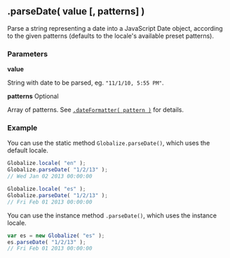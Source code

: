## .parseDate( value [, patterns] )

Parse a string representing a date into a JavaScript Date object, according to
the given patterns (defaults to the locale's available preset patterns).

### Parameters

**value**

String with date to be parsed, eg. `"11/1/10, 5:55 PM"`.

**patterns** Optional

Array of patterns. See [`.dateFormatter( pattern )`](./date-formatter.md) for
details.

### Example

You can use the static method `Globalize.parseDate()`, which uses the default
locale.

```javascript
Globalize.locale( "en" );
Globalize.parseDate( "1/2/13" );
// Wed Jan 02 2013 00:00:00

Globalize.locale( "es" );
Globalize.parseDate( "1/2/13" );
// Fri Feb 01 2013 00:00:00
```

You can use the instance method `.parseDate()`, which uses the instance locale.

```javascript
var es = new Globalize( "es" );
es.parseDate( "1/2/13" );
// Fri Feb 01 2013 00:00:00
```

